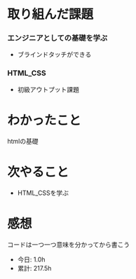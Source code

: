 # 取り組んだ課題
### エンジニアとしての基礎を学ぶ
* ブラインドタッチができる
### HTML_CSS
* 初級アウトプット課題
# わかったこと
htmlの基礎
# 次やること
* HTML_CSSを学ぶ
# 感想
コードは一つ一つ意味を分かってから書こう
* 今日: 1.0h
* 累計: 217.5h
